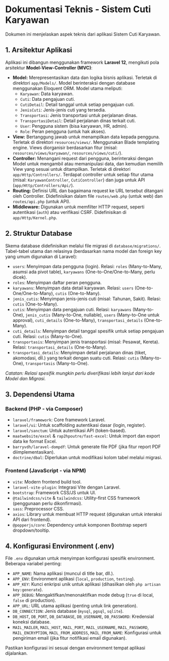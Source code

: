 # Dokumentasi Teknis - Sistem Cuti Karyawan

Dokumen ini menjelaskan aspek teknis dari aplikasi Sistem Cuti Karyawan.

## 1. Arsitektur Aplikasi

Aplikasi ini dibangun menggunakan framework **Laravel 12**, mengikuti pola arsitektur **Model-View-Controller (MVC)**:

*   **Model:** Merepresentasikan data dan logika bisnis aplikasi. Terletak di direktori `app/Models/`. Model berinteraksi dengan database menggunakan Eloquent ORM. Model utama meliputi:
    *   `Karyawan`: Data karyawan.
    *   `Cuti`: Data pengajuan cuti.
    *   `CutiDetail`: Detail tanggal untuk setiap pengajuan cuti.
    *   `JenisCuti`: Jenis-jenis cuti yang tersedia.
    *   `Transportasi`: Jenis transportasi untuk perjalanan dinas.
    *   `TransportasiDetail`: Detail perjalanan dinas terkait cuti.
    *   `User`: Pengguna sistem (bisa karyawan, HR, admin).
    *   `Role`: Peran pengguna (untuk hak akses).
*   **View:** Bertanggung jawab untuk menampilkan data kepada pengguna. Terletak di direktori `resources/views/`. Menggunakan Blade templating engine. Views diorganisir berdasarkan fitur (misal: `resources/views/karyawan/`, `resources/views/cuti/`).
*   **Controller:** Menangani request dari pengguna, berinteraksi dengan Model untuk mengambil atau memanipulasi data, dan kemudian memilih View yang sesuai untuk ditampilkan. Terletak di direktori `app/Http/Controllers/`. Terdapat controller untuk setiap fitur utama (misal: `KaryawanController`, `CutiController`) dan juga untuk API (`app/Http/Controllers/Api/`).
*   **Routing:** Definisi URL dan bagaimana request ke URL tersebut ditangani oleh Controller. Didefinisikan dalam file `routes/web.php` (untuk web) dan `routes/api.php` (untuk API).
*   **Middleware:** Digunakan untuk memfilter HTTP request, seperti autentikasi (`auth`) atau verifikasi CSRF. Didefinisikan di `app/Http/Kernel.php`.

## 2. Struktur Database

Skema database didefinisikan melalui file migrasi di `database/migrations/`. Tabel-tabel utama dan relasinya (berdasarkan nama model dan foreign key yang umum digunakan di Laravel):

*   `users`: Menyimpan data pengguna (login). Relasi: `roles` (Many-to-Many, asumsi ada pivot table), `karyawans` (One-to-One/One-to-Many, perlu dicek).
*   `roles`: Menyimpan daftar peran pengguna.
*   `karyawans`: Menyimpan data detail karyawan. Relasi: `users` (One-to-One/One-to-Many), `cutis` (One-to-Many).
*   `jenis_cutis`: Menyimpan jenis-jenis cuti (misal: Tahunan, Sakit). Relasi: `cutis` (One-to-Many).
*   `cutis`: Menyimpan data pengajuan cuti. Relasi: `karyawans` (Many-to-One), `jenis_cutis` (Many-to-One, nullable), `users` (Many-to-One untuk approval), `cuti_details` (One-to-Many), `transportasi_details` (One-to-Many).
*   `cuti_details`: Menyimpan detail tanggal spesifik untuk setiap pengajuan cuti. Relasi: `cutis` (Many-to-One).
*   `transportasis`: Menyimpan jenis transportasi (misal: Pesawat, Kereta). Relasi: `transportasi_details` (One-to-Many).
*   `transportasi_details`: Menyimpan detail perjalanan dinas (tiket, akomodasi, dll.) yang terkait dengan suatu cuti. Relasi: `cutis` (Many-to-One), `transportasis` (Many-to-One).

*Catatan: Relasi spesifik mungkin perlu diverifikasi lebih lanjut dari kode Model dan Migrasi.*

## 3. Dependensi Utama

### Backend (PHP - via Composer)

*   `laravel/framework`: Core framework Laravel.
*   `laravel/ui`: Untuk scaffolding autentikasi dasar (login, register).
*   `laravel/sanctum`: Untuk autentikasi API (token-based).
*   `maatwebsite/excel` & `rap2hpoutre/fast-excel`: Untuk import dan export data ke format Excel.
*   `barryvdh/laravel-dompdf`: Untuk generate file PDF (jika fitur report PDF diimplementasikan).
*   `doctrine/dbal`: Diperlukan untuk modifikasi kolom tabel melalui migrasi.

### Frontend (JavaScript - via NPM)

*   `vite`: Modern frontend build tool.
*   `laravel-vite-plugin`: Integrasi Vite dengan Laravel.
*   `bootstrap`: Framework CSS/JS untuk UI.
*   `@tailwindcss/vite` & `tailwindcss`: Utility-first CSS framework (penggunaan perlu dikonfirmasi).
*   `sass`: Preprocessor CSS.
*   `axios`: Library untuk membuat HTTP request (digunakan untuk interaksi API dari frontend).
*   `@popperjs/core`: Dependency untuk komponen Bootstrap seperti dropdown/tooltip.

## 4. Konfigurasi Environment (.env)

File `.env` digunakan untuk menyimpan konfigurasi spesifik environment. Beberapa variabel penting:

*   `APP_NAME`: Nama aplikasi (muncul di title bar, dll.).
*   `APP_ENV`: Environment aplikasi (`local`, `production`, `testing`).
*   `APP_KEY`: Kunci enkripsi unik untuk aplikasi (dihasilkan oleh `php artisan key:generate`).
*   `APP_DEBUG`: Mengaktifkan/menonaktifkan mode debug (`true` di local, `false` di production).
*   `APP_URL`: URL utama aplikasi (penting untuk link generation).
*   `DB_CONNECTION`: Jenis database (`mysql`, `pgsql`, `sqlite`).
*   `DB_HOST`, `DB_PORT`, `DB_DATABASE`, `DB_USERNAME`, `DB_PASSWORD`: Kredensial koneksi database.
*   `MAIL_MAILER`, `MAIL_HOST`, `MAIL_PORT`, `MAIL_USERNAME`, `MAIL_PASSWORD`, `MAIL_ENCRYPTION`, `MAIL_FROM_ADDRESS`, `MAIL_FROM_NAME`: Konfigurasi untuk pengiriman email (jika fitur notifikasi email digunakan).

Pastikan konfigurasi ini sesuai dengan environment tempat aplikasi dijalankan.
